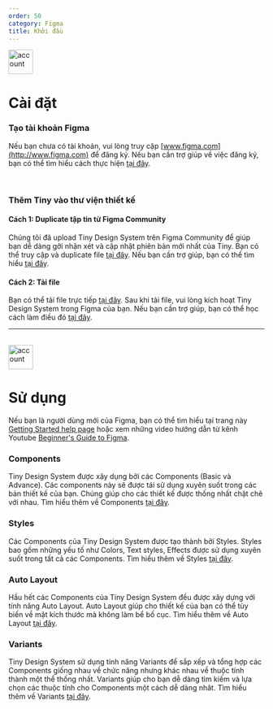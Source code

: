 ```yaml
---
order: 50
category: Figma
title: Khởi đầu
---
```

<img class="img-basic" src="https://salt.tikicdn.com/ts/social/c2/bc/c5/4f02823afd77ccd272768c1578b077d9.png" alt="account" style="width: 48px" >

# **Cài đặt**
### **Tạo tài khoản Figma**
Nếu bạn chưa có tài khoản, vui lòng truy cập [www.figma.com](http://www.figma.com) để đăng ký. Nếu bạn cần trợ giúp về việc đăng ký, bạn có thể tìm hiểu cách thực hiện [tại đây](https://help.figma.com/hc/en-us/articles/360039811114-Create-a-Figma-account).

</br>

### **Thêm Tiny vào thư viện thiết kế**

#### Cách 1: Duplicate tập tin từ Figma Community
Chúng tôi đã upload Tiny Design System trên Figma Community để giúp bạn dễ dàng gởi nhận xét và cập nhật phiên bản mới nhất của Tiny. Bạn có thể truy cập và duplicate file [tại đây](https://www.figma.com/file/BX3tjbObOr3ADeLMJymPV0/MiniApp-External-library?node-id=154%3A352). Nếu bạn cần trợ giúp, bạn có thể tìm hiểu [tại đây](https://help.figma.com/hc/en-us/articles/360038510873-Use-files-from-the-Community).

#### Cách 2: Tải file
Bạn có thể tải file trực tiếp [tại đây](https://miniapp.tiki.vn/docs/design/principles/accessible-en). Sau khi tải file, vui lòng kích hoạt Tiny Design System trong Figma của bạn. Nếu bạn cần trợ giúp, bạn có thể học cách làm điều đó [tại đây](https://help.figma.com/hc/en-us/articles/360038743434-Enable-libraries-in-drafts-teams-and-files).
</br>

---

</br>
<img class="img-basic" src="https://salt.tikicdn.com/ts/social/33/d9/57/c84a51d1456d498f181f9fdeed565a8f.png" alt="account" style="width: 48px" >

# Sử dụng
Nếu bạn là người dùng mới của Figma, bạn có thể tìm hiểu tại trang này [Getting Started help page](https://help.figma.com/hc/en-us/categories/360002051613-Getting-Started) hoặc xem những video hướng dẫn từ kênh Youtube [Beginner's Guide to Figma](https://www.youtube.com/watch?v=Cx2dkpBxst8&list=PLXDU_eVOJTx7QHLShNqIXL1Cgbxj7HlN4&ab_channel=Figma).

### Components

Tiny Design System được xây dụng bởi các Components (Basic và Advance). Các components này sẽ được tái sử dụng xuyên suốt trong các bản thiết kế của bạn. Chúng giúp cho các thiết kế được thống nhất chặt chẽ với nhau. Tìm hiểu thêm về Components [tại đây](https://help.figma.com/hc/en-us/articles/360038662654-Guide-to-Components-in-Figma).

### Styles

Các Components của Tiny Design System được tạo thành bởi Styles. Styles bao gồm những yếu tố như Colors, Text styles, Effects được sử dụng xuyên suốt trong tất cả các Components. Tìm hiểu thêm về Styles [tại đây](https://help.figma.com/hc/en-us/articles/360039238753-Styles-in-Figma).

### Auto Layout

Hầu hết các Components của Tiny Design System đều được xây dựng với tính năng Auto Layout. Auto Layout giúp cho thiết kế của bạn có thể tùy biến về mặt kích thước mà không làm bể bố cục. Tìm hiểu thêm về Auto Layout [tại đây](https://help.figma.com/hc/en-us/articles/360040451373-Create-dynamic-designs-with-Auto-Layout).

### Variants

Tiny Design System sử dụng tính năng Variants để sắp xếp và tổng hợp các Components giống nhau về chức năng nhưng khác nhau về thuộc tính thành một thể thống nhất. Variants giúp cho bạn dễ dàng tìm kiếm và lựa chọn các thuộc tính cho Components một cách dễ dàng nhât. Tìm hiểu thêm về Variants [tại đây](https://help.figma.com/hc/en-us/articles/360056440594-Create-and-use-variants).
